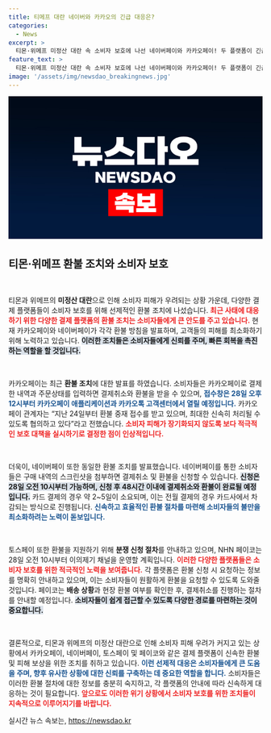 ```yaml
---
title: 티메프 대란 네이버와 카카오의 긴급 대응은?
categories:
  - News
excerpt: >
  티몬·위메프 미정산 대란 속 소비자 보호에 나선 네이버페이와 카카오페이! 두 플랫폼이 긴급 환불 조치를 발표하며, 피해를 최소화하려는 노력을 시작했다. 소비자들의 빠른 대응이 요구되는 상황, 환불 신청 방법과 절차를 알아보세요!
feature_text: >
  티몬·위메프 미정산 대란 속 소비자 보호에 나선 네이버페이와 카카오페이! 두 플랫폼이 긴급 환불 조치를 발표하며, 피해를 최소화하려는 노력을 시작했다. 소비자들의 빠른 대응이 요구되는 상황, 환불 신청 방법과 절차를 알아보세요!
image: '/assets/img/newsdao_breakingnews.jpg'
---
```


<p><img src="/assets/img/newsdao_breakingnews.jpg" alt="pcversion 속보" /></p>

<h2 data-ke-size="size26">티몬·위메프 환불 조치와 소비자 보호</h2>

<p data-ke-size="size16">&nbsp;</p>

<p>티몬과 위메프의 <strong>미정산 대란</strong>으로 인해 소비자 피해가 우려되는 상황 가운데, 다양한 결제 플랫폼들이 소비자 보호를 위해 선제적인 환불 조치에 나섰습니다. <b><span style="color: #ee2323;">최근 사태에 대응하기 위한 다양한 결제 플랫폼의 환불 조치는 소비자들에게 큰 안도를 주고 있습니다.</span></b> 현재 카카오페이와 네이버페이가 각각 환불 방침을 발표하며, 고객들의 피해를 최소화하기 위해 노력하고 있습니다. <b><span style="background-color: #21538527;">이러한 조치들은 소비자들에게 신뢰를 주며, 빠른 회복을 촉진하는 역할을 할 것입니다.</span></b> </p>

<p data-ke-size="size16">&nbsp;</p>

<p>카카오페이는 최근 <strong>환불 조치</strong>에 대한 발표를 하였습니다. 소비자들은 카카오페이로 결제한 내역과 주문상태를 입력하면 결제취소와 환불을 받을 수 있으며, <b><span style="color: #1a5490;">접수창은 28일 오후 12시부터 카카오페이 애플리케이션과 카카오톡 고객센터에서 열릴 예정입니다.</span></b> 카카오페이 관계자는 “지난 24일부터 환불 중재 접수를 받고 있으며, 최대한 신속히 처리될 수 있도록 협의하고 있다”라고 전했습니다. <b><span style="color: #ee2323;">소비자 피해가 장기화되지 않도록 보다 적극적인 보호 대책을 실시하기로 결정한 점이 인상적입니다.</span></b></p>

<p data-ke-size="size16">&nbsp;</p>

<p>더욱이, 네이버페이 또한 동일한 환불 조치를 발표했습니다. 네이버페이를 통한 소비자들은 구매 내역의 스크린샷을 첨부하면 결제취소 및 환불을 신청할 수 있습니다. <b><span style="background-color: #21538527;">신청은 28일 오전 10시부터 가능하며, 신청 후 48시간 이내에 결제취소와 환불이 완료될 예정입니다.</span></b> 카드 결제의 경우 약 2~5일이 소요되며, 이는 전월 결제의 경우 카드사에서 차감되는 방식으로 진행됩니다. <b><span style="color: #1a5490;">신속하고 효율적인 환불 절차를 마련해 소비자들의 불만을 최소화하려는 노력이 돋보입니다.</span></b></p>

<p data-ke-size="size16">&nbsp;</p>

<p>토스페이 또한 환불을 지원하기 위해 <strong>분쟁 신청 절차</strong>를 안내하고 있으며, NHN 페이코는 28일 오전 10시부터 이의제기 채널을 운영할 계획입니다. <b><span style="color: #ee2323;">이러한 다양한 플랫폼들은 소비자 보호를 위한 적극적인 노력을 보여줍니다.</span></b> 각 플랫폼은 환불 신청 시 요청하는 정보를 명확히 안내하고 있으며, 이는 소비자들이 원활하게 환불을 요청할 수 있도록 도와줄 것입니다. 페이코는 <strong>배송 상황</strong>과 현장 환불 여부를 확인한 후, 결제취소를 진행하는 절차를 안내할 예정입니다. <b><span style="background-color: #21538527;">소비자들이 쉽게 접근할 수 있도록 다양한 경로를 마련하는 것이 중요합니다.</span></b></p>

<p data-ke-size="size16">&nbsp;</p>

<p>결론적으로, 티몬과 위메프의 미정산 대란으로 인해 소비자 피해 우려가 커지고 있는 상황에서 카카오페이, 네이버페이, 토스페이 및 페이코와 같은 결제 플랫폼이 신속한 환불 및 피해 보상을 위한 조치를 취하고 있습니다. <b><span style="color: #1a5490;">이런 선제적 대응은 소비자들에게 큰 도움을 주며, 향후 유사한 상황에 대한 신뢰를 구축하는 데 중요한 역할을 합니다.</span></b> 소비자들은 이러한 환불 절차에 대한 정보를 충분히 숙지하고, 각 플랫폼의 안내에 따라 신속하게 대응하는 것이 필요합니다. <b><span style="color: #ee2323;">앞으로도 이러한 위기 상황에서 소비자 보호를 위한 조치들이 지속적으로 이루어지기를 바랍니다.</span></b></p>
실시간 뉴스 속보는, <a href="https://newsdao.kr" rel="dofollow">https://newsdao.kr</a>


